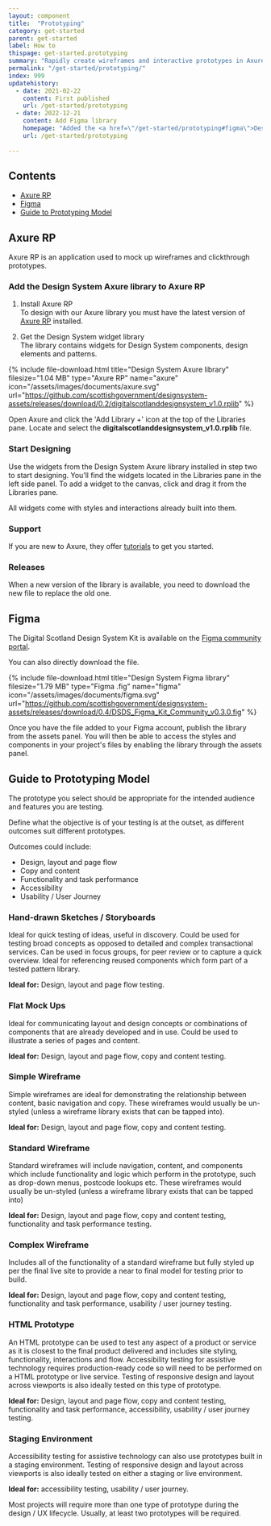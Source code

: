 ```yaml
---
layout: component
title:  "Prototyping"
category: get-started
parent: get-started
label: How to
thispage: get-started.prototyping
summary: "Rapidly create wireframes and interactive prototypes in Axure RP using our design kit."
permalink: "/get-started/prototyping/"
index: 999
updatehistory:
  - date: 2021-02-22
    content: First published
    url: /get-started/prototyping 
  - date: 2022-12-21
    content: Add Figma library
    homepage: "Added the <a href=\"/get-started/prototyping#figma\">Design System Figma library</a> to the 'prototyping' page."
    url: /get-started/prototyping
    
---
```

<nav role="navigation" class="ds_contents-nav" aria-label="Sections">
    <h2 class="ds_contents-nav__title">Contents</h2>
    <ul class="ds_contents-nav__list">
        <li class="ds_contents-nav__item">
            <a class="ds_contents-nav__link" href="#axure-rp">
                Axure RP
            </a>
        </li>
        <li class="ds_contents-nav__item">
            <a class="ds_contents-nav__link" href="#figma">
                Figma
            </a>
        </li>
        <li class="ds_contents-nav__item">
            <a class="ds_contents-nav__link" href="#guide-to-prototyping-model">
                Guide to Prototyping Model
            </a>
        </li>
    </ul>
</nav>

## Axure RP
Axure RP is an application used to mock up wireframes and clickthrough prototypes.

### Add the Design System Axure library to Axure RP

1. Install Axure RP  
    To design with our Axure library you must have the latest version of [Axure RP](https://www.axure.com/download) installed.

2. Get the Design System widget library  
    The library contains widgets for Design System components, design elements and patterns.

{% include file-download.html title="Design System Axure library" filesize="1.04 MB" type="Axure RP" name="axure" icon="/assets/images/documents/axure.svg" url="https://github.com/scottishgovernment/designsystem-assets/releases/download/0.2/digitalscotlanddesignsystem_v1.0.rplib" %}

Open Axure and click the 'Add Library +' icon at the top of the Libraries pane. Locate and select the **digitalscotlanddesignsystem_v1.0.rplib** file.

### Start Designing

Use the widgets from the Design System Axure library installed in step two to start designing. You’ll find the widgets located in the Libraries pane in the left side panel. To add a widget to the canvas, click and drag it from the Libraries pane.

All widgets come with styles and interactions already built into them.

### Support

If you are new to Axure, they offer [tutorials](https://docs.axure.com/axure-rp/reference/getting-started-video/) to get you started.

### Releases

When a new version of the library is available, you need to download the new file to replace the old one.




## Figma

The Digital Scotland Design System Kit is available on the [Figma community portal](https://www.figma.com/community/file/1179354393781430703).

You can also directly download the file.

{% include file-download.html title="Design System Figma library" filesize="1.79 MB" type="Figma .fig" name="figma" icon="/assets/images/documents/figma.svg" url="https://github.com/scottishgovernment/designsystem-assets/releases/download/0.4/DSDS_Figma_Kit_Community_v0.3.0.fig" %}

Once you have the file added to your Figma account, publish the library from the assets panel. You will then be able to access the styles and components in your project's files by enabling the library through the assets panel.




## Guide to Prototyping Model

The prototype you select should be appropriate for the intended audience and features you are testing.

Define what the objective is of your testing is at the outset, as different outcomes suit different prototypes.

Outcomes could include:
* Design, layout and page flow
* Copy and content
* Functionality and task performance
* Accessibility
* Usability / User Journey

### Hand-drawn Sketches / Storyboards

Ideal for quick testing of ideas, useful in discovery. Could be used for testing broad concepts as opposed to detailed and complex transactional services. Can be used in focus groups, for peer review or to capture a quick overview. Ideal for referencing reused components which form part of a tested pattern library.

**Ideal for:** Design, layout and page flow testing.

### Flat Mock Ups

Ideal for communicating layout and design concepts or combinations of components that are already developed and in use. Could be used to illustrate a series of pages and content.

**Ideal for:** Design, layout and page flow, copy and content testing.

### Simple Wireframe

Simple wireframes are ideal for demonstrating the relationship between content, basic navigation and copy. These wireframes would usually be un-styled (unless a wireframe library exists that can be tapped into).

**Ideal for:** Design, layout and page flow, copy and content testing.

### Standard Wireframe

Standard wireframes will include navigation, content, and components which include functionality and logic which perform in the prototype, such as drop-down menus, postcode lookups etc. These wireframes would usually be un-styled (unless a wireframe library exists that can be tapped into)

**Ideal for:** Design, layout and page flow, copy and content testing, functionality and task performance testing.

### Complex Wireframe

Includes all of the functionality of a standard wireframe but fully styled up per the final live site to provide a near to final model for testing prior to build.

**Ideal for:** Design, layout and page flow, copy and content testing, functionality and task performance, usability / user journey testing.

### HTML Prototype

An HTML prototype can be used to test any aspect of a product or service as it is closest to the final product delivered and includes site styling, functionality, interactions and flow. Accessibility testing for assistive technology requires production-ready code so will need to be performed on a HTML prototype or live service. Testing of responsive design and layout across viewports is also ideally tested on this type of prototype.

**Ideal for:** Design, layout and page flow, copy and content testing, functionality and task performance, accessibility, usability / user journey testing.

### Staging Environment

Accessibility testing for assistive technology can also use prototypes built in a staging environment. Testing of responsive design and layout across viewports is also ideally tested on either a staging or live environment.

**Ideal for:** accessibility testing, usability / user journey.

Most projects will require more than one type of prototype during the design / UX lifecycle. Usually, at least two prototypes will be required.

